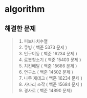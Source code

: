# algorithm

## 해결한 문제

> 1. 피보나치수열
> 2. 큐빙 ( 백준 5373 문제 )
> 3. 인구이동 ( 백준 16234 문제 )
> 4. 로봇청소기 ( 백준 15403 문제 )
> 5. 치킨배달 ( 백준 15686 문제 )
> 6. 연구소 ( 백준 14502 문제 )
> 7. 나무 재테크 ( 백준 16234 문제 )
> 8. 사다리 조작 ( 백준 15684 문제 )
> 9. 경사로 ( 백준 14890 문제)
